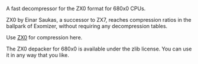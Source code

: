 A fast decompressor for the ZX0 format for 680x0 CPUs.

ZX0 by Einar Saukas, a successor to ZX7, reaches compression ratios in the ballpark of Exomizer, without requiring any decompression tables. 

Use [ZX0](https://github.com/einar-saukas/ZX0) for compression here.

The ZX0 depacker for 680x0 is available under the zlib license. You can use it in any way that you like.

